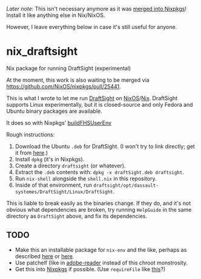 *Later note:* This isn't necessary anymore as it was
[merged into Nixpkgs](https://github.com/NixOS/nixpkgs/pull/25441/files)!
Install it like anything else in Nix/NixOS.

However, I leave everything below in case it's still useful for
anyone.

# nix_draftsight
Nix package for running DraftSight (experimental)

At the moment, this work is also waiting to be merged via
https://github.com/NixOS/nixpkgs/pull/25441.

This is what I wrote to let me run
[DraftSight](https://www.3ds.com/products-services/draftsight-cad-software/) on
[NixOS](https://nixos.org/)/[Nix](https://nixos.org/nix/).  DraftSight
supports Linux experimentally, but it is closed-source and only Fedora
and Ubuntu binary packages are available.

It does so with Nixpkgs'
[buildFHSUserEnv](https://nixos.org/nixpkgs/manual/#sec-fhs-environments)

Rough instructions:

1. Download the Ubuntu `.deb` for DraftSight.  (I won't try to link
   directly; get it from
   [here](https://www.3ds.com/products-services/draftsight-cad-software/free-download/).)
2. Install `dpkg` (it's in Nixpkgs).
3. Create a directory `draftsight` (or whatever).
4. Extract the `.deb` contents with: `dpkg -x draftSight.deb draftsight`.
5. Run `nix-shell` alongside the `shell.nix` in this repository.
6. Inside of that environment, run
   `draftsight/opt/dassault-systemes/DraftSight/Linux/DraftSight`.

This is liable to break easily as the binaries change.  If they do,
and it's not obvious what dependencies are broken, try running
`HelpGuide` in the same directory as `DraftSight` above, and fix its
dependencies.

## TODO

- Make this an installable package for `nix-env` and the like, perhaps
  as described
  [here](http://anderspapitto.com/posts/2015-02-28-deb-installation-nixos.html) or
  [here](https://sandervanderburg.blogspot.fr/2013/09/composing-fhs-compatible-chroot.html).
- Use patchelf (like in
  [adobe-reader](https://github.com/NixOS/nixpkgs/tree/master/pkgs/applications/misc/adobe-reader) instead of
  this chroot monstrosity.
- Get this into [Nixpkgs](https://nixos.org/nixpkgs/) if possible.
  (Use `requireFile` like
  [this](https://github.com/NixOS/nixpkgs/blob/master/pkgs/development/compilers/oraclejdk/jdk-linux-base.nix#L70)?)
